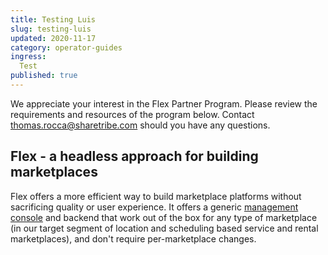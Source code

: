 ```yaml
---
title: Testing Luis
slug: testing-luis
updated: 2020-11-17
category: operator-guides
ingress:
  Test
published: true
---
```


We appreciate your interest in the Flex Partner Program. Please review the requirements and resources of the program below. Contact thomas.rocca@sharetribe.com should you have any questions.

## Flex - a headless approach for building marketplaces

Flex offers a more efficient way to build marketplace platforms without sacrificing quality or user experience. It offers a generic [management console](https://www.sharetribe.com/docs/background/concepts/#console) and backend that work out of the box for any type of marketplace (in our target segment of location and scheduling based service and rental marketplaces), and don't require per-marketplace changes.